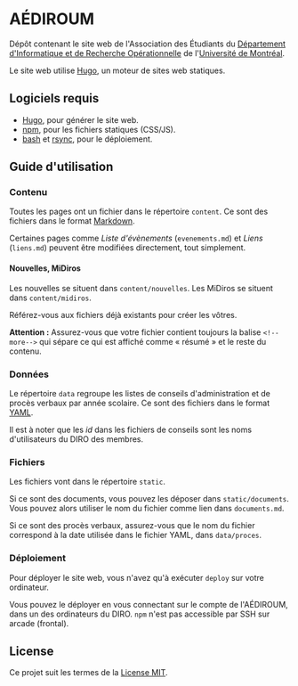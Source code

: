 # AÉDIROUM

Dépôt contenant le site web de l'Association des Étudiants du [Département d'Informatique et de Recherche Opérationnelle](//diro.umontreal.ca) de l'[Université de Montréal](//umontreal.ca).

Le site web utilise [Hugo](https://gohugo.io), un moteur de sites web statiques.

## Logiciels requis

* [Hugo](https://gohugo.io), pour générer le site web.
* [npm](https://npmjs.com), pour les fichiers statiques (CSS/JS).
* [bash](https://www.gnu.org/software/bash/) et [rsync](https://rsync.samba.org), pour le déploiement.

## Guide d'utilisation

### Contenu

Toutes les pages ont un fichier dans le répertoire `content`.
Ce sont des fichiers dans le format [Markdown](https://daringfireball.net/projects/markdown/syntax).

Certaines pages comme *Liste d'évènements* (`evenements.md`) et *Liens* (`liens.md`) peuvent être modifiées directement, tout simplement.

#### Nouvelles, MiDiros

Les nouvelles se situent dans `content/nouvelles`.
Les MiDiros se situent dans `content/midiros`.

Référez-vous aux fichiers déjà existants pour créer les vôtres.

**Attention :** Assurez-vous que votre fichier contient toujours la balise `<!--more-->` qui sépare ce qui est affiché comme « résumé » et le reste du contenu.

### Données

Le répertoire `data` regroupe les listes de conseils d'administration et de procès verbaux par année scolaire.
Ce sont des fichiers dans le format [YAML](//yaml.org).

Il est à noter que les *id* dans les fichiers de conseils sont les noms d'utilisateurs du DIRO des membres.

### Fichiers

Les fichiers vont dans le répertoire `static`.

Si ce sont des documents, vous pouvez les déposer dans `static/documents`.
Vous pouvez alors utiliser le nom du fichier comme lien dans `documents.md`.

Si ce sont des procès verbaux, assurez-vous que le nom du fichier correspond à la date utilisée dans le fichier YAML, dans `data/proces`.

### Déploiement

Pour déployer le site web, vous n'avez qu'à exécuter `deploy` sur votre ordinateur.

Vous pouvez le déployer en vous connectant sur le compte de l'AÉDIROUM, dans un des ordinateurs du DIRO.
`npm` n'est pas accessible par SSH sur arcade (frontal).

## License

Ce projet suit les termes de la [License MIT](LICENSE.md).
